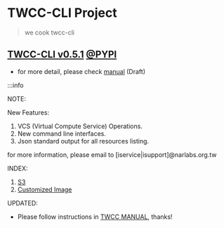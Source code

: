# TWCC-CLI Project

> we cook twcc-cli


## [TWCC-CLI v0.5.1](https://github.com/TW-NCHC/TWCC-CLI/tree/v0.5.1) [@PYPI](https://pypi.org/project/TWCC-CLI/)

- for more detail, please check [manual](https://man.twcc.ai/@twccdocs/twcc-cli-v051) (Draft)

:::info

NOTE:

New Features:
1. VCS (Virtual Compute Service) Operations.
2. New command line interfaces.
3. Json standard output for all resources listing.

for more information, please email to [iservice|isupport]@narlabs.org.tw

INDEX: 
1. [S3](doc/S3_tutorial.md)
1. [Customized Image](doc/Customed_Img_Tutorial.md)


UPDATED:
- Please follow instructions in [TWCC MANUAL](https://www.twcc.ai/doc?page=deploy_env_cli), thanks!
